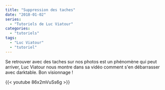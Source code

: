 ```yaml
---
title: "Suppression des taches"
date: "2018-01-02"
series:
  - "Tutoriels de Luc Viatour"
categories: 
  - "tutoriels"
tags: 
  - "Luc Viatour"
  - "tutoriel"
---
```


Se retrouver avec des taches sur nos photos est un phénomène qui peut arriver, Luc Viatour nous montre dans sa vidéo comment s'en débarrasser avec darktable. Bon visionnage !

{{< youtube 86x2mVuSs6g >}}
